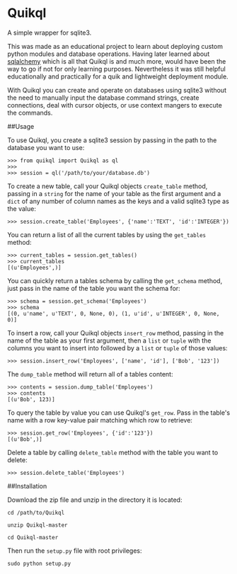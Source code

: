 Quikql
======

A simple wrapper for sqlite3.  

This was made as an educational project to learn about deploying custom 
python modules and database operations.  Having later learned about [sqlalchemy](http://www.sqlalchemy.org/)
which is all that Quikql is and much more, would have been the way to go
if not for only learning purposes.  Nevertheless it was still helpful
educationally and practically for a quik and lightweight deployment module.

With Quikql you can create and operate on databases using sqlite3 without the 
need to manually input the database command strings, create connections, deal 
with cursor objects, or use context mangers to execute the commands. 

##Usage

To use Quikql, you create a sqlite3 session by passing in the path to the 
database you want to use:

    >>> from quikql import Quikql as ql
    >>>
    >>> session = ql('/path/to/your/database.db')

To create a new table, call your Quikql objects `create_table` method, passing 
in a `string` for the name of your table as the first argument and a `dict` of
any number of column names as the keys and a valid sqlite3 type as the value:

    >>> session.create_table('Employees', {'name':'TEXT', 'id':'INTEGER'})

You can return a list of all the current tables by using the `get_tables`
method:

    >>> current_tables = session.get_tables()
    >>> current_tables
    [(u'Employees',)]

You can quickly return a tables schema by calling the `get_schema` method,
just pass in the name of the table you want the schema for:

    >>> schema = session.get_schema('Employees')
    >>> schema
    [(0, u'name', u'TEXT', 0, None, 0), (1, u'id', u'INTEGER', 0, None, 0)]

To insert a row, call your Quikql objects `insert_row` method, passing in the
name of the table as your first argument, then a `list` or `tuple` with the 
columns you want to insert into followed by a `list` or `tuple` of those values:

    >>> session.insert_row('Employees', ['name', 'id'], ['Bob', '123'])
    
The `dump_table` method will return all of a tables content:

    >>> contents = session.dump_table('Employees')
    >>> contents
    [(u'Bob', 123)]

To query the table by value you can use Quikql's `get_row`.  Pass in the 
table's name with a row key-value pair matching which row to retrieve:

    >>> session.get_row('Employees', {'id':'123'})
    [(u'Bob',)]

Delete a table by calling `delete_table` method with the table you want to
delete:

    >>> session.delete_table('Employees')

##Installation

Download the zip file and unzip in the directory it is located:

    cd /path/to/Quikql

    unzip Quikql-master

    cd Quikql-master

Then run the `setup.py` file with root privileges:

    sudo python setup.py


